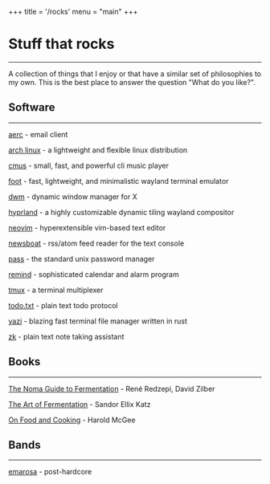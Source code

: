 +++
title = '/rocks'
menu = "main"
+++

# Stuff that rocks

---

A collection of things that I enjoy or that have a similar set of
philosophies to my own. This is the best place to answer the question "What do
you like?".

## Software

----------

[aerc](https://aerc-mail.org/) - email client

[arch linux](https://archlinux.org/) - a lightweight and flexible linux distribution

[cmus](https://cmus.github.io/) - small, fast, and powerful cli music player

[foot](https://codeberg.org/dnkl/foot) - fast, lightweight, and minimalistic wayland terminal emulator

[dwm](https://dwm.suckless.org/) - dynamic window manager for X

[hyprland](https://hyprland.org/) - a highly customizable dynamic tiling wayland compositor

[neovim](https://neovim.io/) - hyperextensible vim-based text editor

[newsboat](https://newsboat.org/) - rss/atom feed reader for the text console

[pass](https://www.passwordstore.org/) - the standard unix password manager

[remind](https://dianne.skoll.ca/projects/remind/)  - sophisticated calendar and alarm program

[tmux](https://github.com/tmux/tmux) - a terminal multiplexer

[todo.txt](https://github.com/todotxt/todo.txt) - plain text todo protocol

[yazi](https://yazi-rs.github.io/) - blazing fast terminal file manager written in rust

[zk](https://github.com/zk-org/zk) - plain text note taking assistant

## Books

----------

[The Noma Guide to Fermentation](https://www.goodreads.com/book/show/37590384-foundations-of-flavor) - René Redzepi, David Zilber

[The Art of Fermentation](https://www.goodreads.com/book/show/13598307-the-art-of-fermentation?from_search=true&from_srp=true&qid=psoqbI9Q4n&rank=1) - Sandor Ellix Katz

[On Food and Cooking](https://www.goodreads.com/book/show/101255.On_Food_and_Cooking?from_search=true&from_srp=true&qid=HIFkkuzJBw&rank=1) - Harold McGee

## Bands

----------

[emarosa](https://en.wikipedia.org/wiki/Emarosa) - post-hardcore
